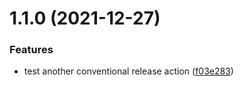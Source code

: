 # 1.1.0 (2021-12-27)


### Features

* test another conventional release action ([f03e283](https://github.com/darkanakin41/sandbox-conventional-commit/commit/f03e283927f9eca2025718be69cb2ee45a214e8f))




